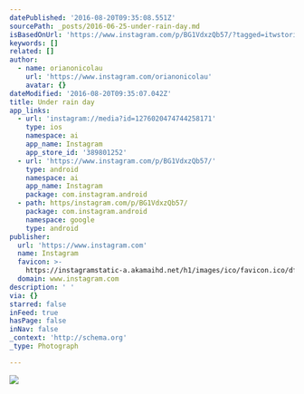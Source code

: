 ```yaml
---
datePublished: '2016-08-20T09:35:08.551Z'
sourcePath: _posts/2016-06-25-under-rain-day.md
isBasedOnUrl: 'https://www.instagram.com/p/BG1VdxzQb57/?tagged=itwstories'
keywords: []
related: []
author:
  - name: orianonicolau
    url: 'https://www.instagram.com/orianonicolau'
    avatar: {}
dateModified: '2016-08-20T09:35:07.042Z'
title: Under rain day
app_links:
  - url: 'instagram://media?id=1276020474744258171'
    type: ios
    namespace: ai
    app_name: Instagram
    app_store_id: '389801252'
  - url: 'https://www.instagram.com/p/BG1VdxzQb57/'
    type: android
    namespace: ai
    app_name: Instagram
    package: com.instagram.android
  - path: https/instagram.com/p/BG1VdxzQb57/
    package: com.instagram.android
    namespace: google
    type: android
publisher:
  url: 'https://www.instagram.com'
  name: Instagram
  favicon: >-
    https://instagramstatic-a.akamaihd.net/h1/images/ico/favicon.ico/dfa85bb1fd63.ico
  domain: www.instagram.com
description: ' '
via: {}
starred: false
inFeed: true
hasPage: false
inNav: false
_context: 'http://schema.org'
_type: Photograph

---
```

![ ](https://imgflo.herokuapp.com/graph/vahj1ThiexotieMo/a5063a5c23b5c6687641d0ec7a88883e/noop.jpg?input=https%3A%2F%2Fscontent.cdninstagram.com%2Ft51.2885-15%2Fs640x640%2Fsh0.08%2Fe35%2F13355462_887924914664052_1102238767_n.jpg%3Fig_cache_key%3DMTI3NjAyMDQ3NDc0NDI1ODE3MQ%253D%253D.2)